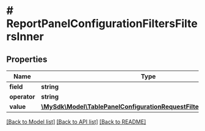 # # ReportPanelConfigurationFiltersFiltersInner

## Properties

Name | Type | Description | Notes
------------ | ------------- | ------------- | -------------
**field** | **string** |  | [optional]
**operator** | **string** |  | [optional]
**value** | [**\MySdk\Model\TablePanelConfigurationRequestFiltersFiltersInnerValue**](TablePanelConfigurationRequestFiltersFiltersInnerValue.md) |  | [optional]

[[Back to Model list]](../../README.md#models) [[Back to API list]](../../README.md#endpoints) [[Back to README]](../../README.md)
